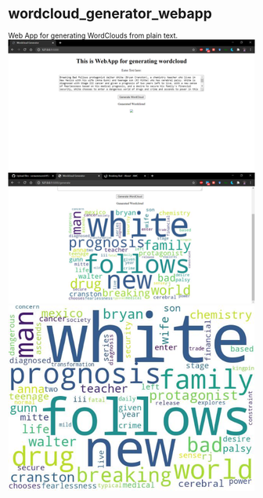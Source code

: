 # wordcloud_generator_webapp
Web App for generating WordClouds from plain text.
<br>
![](https://github.com/sonwanesuresh95/wordcloud_generator_webapp/blob/master/generated_wc.png)
![](https://github.com/sonwanesuresh95/wordcloud_generator_webapp/blob/master/Wordcloud%20Generator.png)
![](https://github.com/sonwanesuresh95/wordcloud_generator_webapp/blob/master/449194.jpg)
